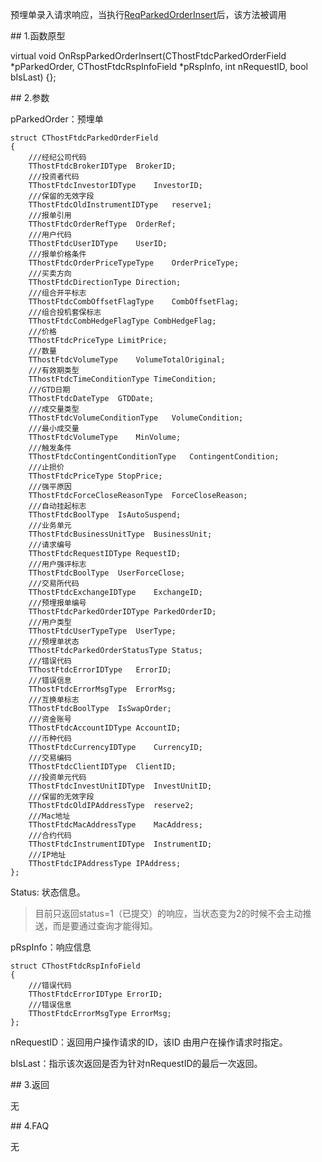 <p>预埋单录入请求响应，当执行<a href="../../CTHOSTFTDCTRADERSPI/REQPARKEDORDERINSERT/">ReqParkedOrderInsert</a>后，该方法被调用</p>
<span class="anchor" id="f945cdb4-089b-4d09-8db9-50369736e8fb"></span>
## 1.函数原型
<p>virtual void OnRspParkedOrderInsert(CThostFtdcParkedOrderField *pParkedOrder, CThostFtdcRspInfoField *pRspInfo, int nRequestID, bool bIsLast) {};</p>
<span class="anchor" id="5bd5727f-7ec7-451c-83b0-8cc109ea0b08"></span>
## 2.参数
<p>pParkedOrder：预埋单</p>
<pre><code>struct CThostFtdcParkedOrderField
{
    ///经纪公司代码
    TThostFtdcBrokerIDType  BrokerID;
    ///投资者代码
    TThostFtdcInvestorIDType    InvestorID;
    ///保留的无效字段
    TThostFtdcOldInstrumentIDType   reserve1;
    ///报单引用
    TThostFtdcOrderRefType  OrderRef;
    ///用户代码
    TThostFtdcUserIDType    UserID;
    ///报单价格条件
    TThostFtdcOrderPriceTypeType    OrderPriceType;
    ///买卖方向
    TThostFtdcDirectionType Direction;
    ///组合开平标志
    TThostFtdcCombOffsetFlagType    CombOffsetFlag;
    ///组合投机套保标志
    TThostFtdcCombHedgeFlagType CombHedgeFlag;
    ///价格
    TThostFtdcPriceType LimitPrice;
    ///数量
    TThostFtdcVolumeType    VolumeTotalOriginal;
    ///有效期类型
    TThostFtdcTimeConditionType TimeCondition;
    ///GTD日期
    TThostFtdcDateType  GTDDate;
    ///成交量类型
    TThostFtdcVolumeConditionType   VolumeCondition;
    ///最小成交量
    TThostFtdcVolumeType    MinVolume;
    ///触发条件
    TThostFtdcContingentConditionType   ContingentCondition;
    ///止损价
    TThostFtdcPriceType StopPrice;
    ///强平原因
    TThostFtdcForceCloseReasonType  ForceCloseReason;
    ///自动挂起标志
    TThostFtdcBoolType  IsAutoSuspend;
    ///业务单元
    TThostFtdcBusinessUnitType  BusinessUnit;
    ///请求编号
    TThostFtdcRequestIDType RequestID;
    ///用户强评标志
    TThostFtdcBoolType  UserForceClose;
    ///交易所代码
    TThostFtdcExchangeIDType    ExchangeID;
    ///预埋报单编号
    TThostFtdcParkedOrderIDType ParkedOrderID;
    ///用户类型
    TThostFtdcUserTypeType  UserType;
    ///预埋单状态
    TThostFtdcParkedOrderStatusType Status;
    ///错误代码
    TThostFtdcErrorIDType   ErrorID;
    ///错误信息
    TThostFtdcErrorMsgType  ErrorMsg;
    ///互换单标志
    TThostFtdcBoolType  IsSwapOrder;
    ///资金账号
    TThostFtdcAccountIDType AccountID;
    ///币种代码
    TThostFtdcCurrencyIDType    CurrencyID;
    ///交易编码
    TThostFtdcClientIDType  ClientID;
    ///投资单元代码
    TThostFtdcInvestUnitIDType  InvestUnitID;
    ///保留的无效字段
    TThostFtdcOldIPAddressType  reserve2;
    ///Mac地址
    TThostFtdcMacAddressType    MacAddress;
    ///合约代码
    TThostFtdcInstrumentIDType  InstrumentID;
    ///IP地址
    TThostFtdcIPAddressType IPAddress;
};
</code></pre>
<p>Status: 状态信息。</p>
<blockquote>
<p>目前只返回status=1（已提交）的响应，当状态变为2的时候不会主动推送，而是要通过查询才能得知。</p>
</blockquote>
<p>pRspInfo：响应信息</p>
<pre><code>struct CThostFtdcRspInfoField
{
    ///错误代码
    TThostFtdcErrorIDType ErrorID;
    ///错误信息
    TThostFtdcErrorMsgType ErrorMsg;
};
</code></pre>
<p>nRequestID：返回用户操作请求的ID，该ID 由用户在操作请求时指定。</p>
<p>bIsLast：指示该次返回是否为针对nRequestID的最后一次返回。</p>
<span class="anchor" id="389db2dd-d20e-492e-ad20-9a37a238f58e"></span>
## 3.返回
<p>无</p>
<span class="anchor" id="0e0afd98-314d-4c0a-b418-04882570e5d4"></span>
## 4.FAQ
<p>无</p>
